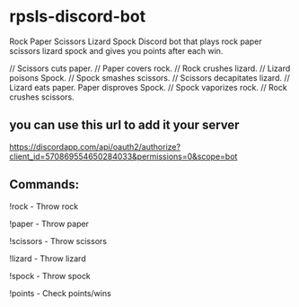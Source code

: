 # rpsls-discord-bot
Rock Paper Scissors Lizard Spock
Discord bot that plays rock paper scissors lizard spock and gives you points after each win. 

// Scissors cuts paper.
// Paper covers rock. 
// Rock crushes lizard. 
// Lizard poisons Spock.
// Spock smashes scissors.
// Scissors decapitates lizard. 
// Lizard eats paper. Paper disproves Spock. 
// Spock vaporizes rock. 
// Rock crushes scissors.

## you can use this url to add it your server

https://discordapp.com/api/oauth2/authorize?client_id=570869554650284033&permissions=0&scope=bot

## Commands:

!rock - Throw rock

!paper - Throw paper

!scissors - Throw scissors

!lizard - Throw lizard

!spock - Throw spock 

!points - Check points/wins

